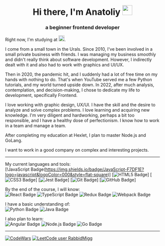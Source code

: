 <h1 align="center">Hi there, I'm Anatoliy
<img src="https://github.com/blackcater/blackcater/raw/main/images/Hi.gif" height="32"/></h1>
<h3 align="center">a beginner frontend developer</h3>
<p align="left">Right now, I'm studying at <span> <a vertical-align="middle" href="https://ru.hexlet.io/u/miggrabbid" target="_blank" rel="noreferrer"><img src="https://img.shields.io/badge/Hexlet-116EF5?logo=hexlet&logoColor=fff&style=flat-square" height="19" alt="Hexlet.io"/></a></span>.</p>
<p align="left">I come from a small town in the Urals. Since 2010, I've been involved in a small private business with friends. I was managing my business smoothly and didn't really think about software development. However, I indirectly dealt with it and also had to work with graphics and UI/UX.</p>
<p align="left">Then in 2020, the pandemic hit, and I suddenly had a lot of free time on my hands with nothing to do. That's when YouTube served me a few Python tutorials, and my world turned upside down. In 2022, after much analysis, contemplation, and decision-making, I chose to dedicate my life to development, specifically Frontend.</p>
<p align="left">I love working with graphic design, UX/UI. I have the skill and the desire to analyze and solve complex problems. I love learning and acquiring new knowledge. I'm very diligent and hardworking, perhaps a bit too responsible, and I have a healthy dose of perfectionism. I know how to work in a team and manage a team.</p>
<p align="left">After completing my education at Hexlet, I plan to master Node.js and GoLang.</p>
<p align="left">I want to work in a good company on complex and interesting projects.</p>

---

My current languages and tools:<br>
[!JavaScript Badge(https://img.shields.io/badge/JavaScript-F7DF1E?logo=javascript&logoColor=000&style=flat-square)] [![HTML5 Badge](https://img.shields.io/badge/HTML5-E34F26?logo=html5&logoColor=fff&style=flat-square)] [![CSS3 Badge](https://img.shields.io/badge/CSS3-1572B6?logo=css3&logoColor=fff&style=flat-square)] [![Jest Badge](https://img.shields.io/badge/Jest-C21325?logo=jest&logoColor=fff&style=flat-square)] [![Git Badge](https://img.shields.io/badge/Git-F05032?logo=git&logoColor=fff&style=flat-square)] [![GitHub Badge](https://img.shields.io/badge/GitHub-181717?logo=github&logoColor=fff&style=flat-square)]

By the end of the course, I will know:<br>
 ![React Badge](https://img.shields.io/badge/React-61DAFB?logo=react&logoColor=000&style=flat-square) ![TypeScript Badge](https://img.shields.io/badge/TypeScript-3178C6?logo=typescript&logoColor=fff&style=flat-square) ![Redux Badge](https://img.shields.io/badge/Redux-764ABC?logo=redux&logoColor=fff&style=flat-square) ![Webpack Badge](https://img.shields.io/badge/Webpack-8DD6F9?logo=webpack&logoColor=000&style=flat-square)

I have a basic understanding of:<br>
![Python Badge](https://img.shields.io/badge/Python-3776AB?logo=python&logoColor=fff&style=flat-square) ![Java Badge](https://img.shields.io/badge/Java-116EF5?&logoColor=000&style=flat-square)

I also plan to learn:<br>
![Angular Badge](https://img.shields.io/badge/Angular-DD0031?logo=angular&logoColor=fff&style=flat-square) ![Node.js Badge](https://img.shields.io/badge/Node.js-393?logo=nodedotjs&logoColor=fff&style=flat-square) ![Go Badge](https://img.shields.io/badge/Go-00ADD8?logo=go&logoColor=fff&style=flat-square)

---
[![CodeWars](https://www.codewars.com/users/Migg%20Rabbid/badges/small)](https://www.codewars.com/users/Migg%20Rabbid) [![LeetCode user RabbidMigg](https://img.shields.io/badge/dynamic/json?style=flat&labelColor=black&color=%23ffa116&label=Solved&query=solvedOverTotal&url=https%3A%2F%2Fbadge.xyli.tech/%2Fapi%2Fusers%2FRabbidMigg&logo=leetcode&logoColor=yellow)](https://leetcode.com/RabbidMigg/)
